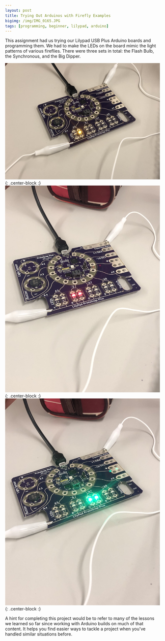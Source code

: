 ```yaml
---
layout: post
title: Trying Out Arduinos with Firefly Examples
bigimg: /img/IMG_0165.JPG
tags: [programming, beginner, lilypad, arduino]
---
```

This assignment had us trying our Lilypad USB Plus Arduino boards and programming them.
We had to make the LEDs on the board mimic the light patterns of various fireflies.
There were three sets in total: the Flash Bulb, the Synchronous, and the Big Dipper.

![Flash Bulb](/img/IMG_0165.JPG){: .center-block :}
![Synchronous](/img/IMG_0168.JPG){: .center-block :}
![Big Dipper](/img/IMG_0169.JPG){: .center-block :}

A hint for completing this project would be to refer to many of the lessons we learned so far since working with Arduino builds on much of that content. It helps you find easier ways to tackle a project when you've handled similar situations before.
